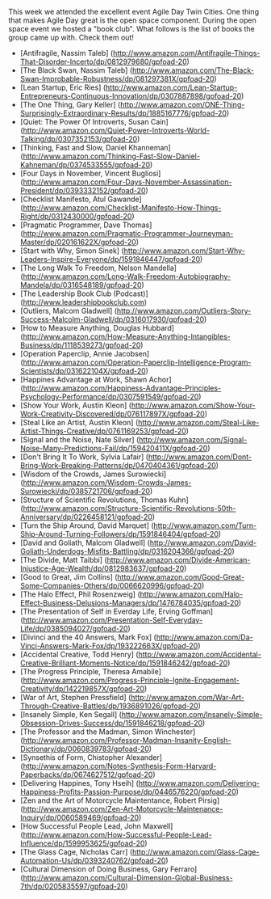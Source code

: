This week we attended the excellent event Agile Day Twin Cities. One thing that makes Agile Day great is the open space component. During the open space event we hosted a "book club". What follows is the list of books the group came up with. Check them out!
- [Antifragile, Nassim Taleb] (http://www.amazon.com/Antifragile-Things-That-Disorder-Incerto/dp/0812979680/gpfoad-20)
- [The Black Swan, Nassim Taleb] (http://www.amazon.com/The-Black-Swan-Improbable-Robustness/dp/081297381X/gpfoad-20)
- [Lean Startup, Eric Ries] (http://www.amazon.com/Lean-Startup-Entrepreneurs-Continuous-Innovation/dp/0307887898/gpfoad-20)
- [The One Thing, Gary Keller] (http://www.amazon.com/ONE-Thing-Surprisingly-Extraordinary-Results/dp/1885167776/gpfoad-20)
- [Quiet: The Power Of Introverts, Susan Cain] (http://www.amazon.com/Quiet-Power-Introverts-World-Talking/dp/0307352153/gpfoad-20)
- [Thinking, Fast and Slow, Daniel Khanneman] (http://www.amazon.com/Thinking-Fast-Slow-Daniel-Kahneman/dp/0374533555/gpfoad-20)
- [Four Days in November, Vincent Bugliosi] (http://www.amazon.com/Four-Days-November-Assassination-President/dp/0393332152/gpfoad-20)
- [Checklist Manifesto, Atul Gawande] (http://www.amazon.com/Checklist-Manifesto-How-Things-Right/dp/0312430000/gpfoad-20)
- [Pragmatic Programmer, Dave Thomas] (http://www.amazon.com/Pragmatic-Programmer-Journeyman-Master/dp/020161622X/gpfoad-20)
- [Start with Why, Simon Sinek] (http://www.amazon.com/Start-Why-Leaders-Inspire-Everyone/dp/1591846447/gpfoad-20)
- [The Long Walk To Freedom, Nelson Mandella] (http://www.amazon.com/Long-Walk-Freedom-Autobiography-Mandela/dp/0316548189/gpfoad-20)
- [The Leadership Book Club (Podcast)] (http://www.leadershipbookclub.com)
- [Outliers, Malcom Gladwell] (http://www.amazon.com/Outliers-Story-Success-Malcolm-Gladwell/dp/0316017930/gpfoad-20)
- [How to Measure Anything, Douglas Hubbard] (http://www.amazon.com/How-Measure-Anything-Intangibles-Business/dp/1118539273/gpfoad-20)
- [Operation Paperclip, Annie Jacobsen] (http://www.amazon.com/Operation-Paperclip-Intelligence-Program-Scientists/dp/031622104X/gpfoad-20)
- [Happines Advantage at Work, Shawn Achor] (http://www.amazon.com/Happiness-Advantage-Principles-Psychology-Performance/dp/0307591549/gpfoad-20)
- [Show Your Work, Austin Kleon] (http://www.amazon.com/Show-Your-Work-Creativity-Discovered/dp/076117897X/gpfoad-20)
- [Steal Like an Artist, Austin Kleon] (http://www.amazon.com/Steal-Like-Artist-Things-Creative/dp/0761169253/gpfoad-20)
- [Signal and the Noise, Nate Silver] (http://www.amazon.com/Signal-Noise-Many-Predictions-Fail/dp/159420411X/gpfoad-20)
- [Don't Bring It To Work, Sylvia Lafair] (http://www.amazon.com/Dont-Bring-Work-Breaking-Patterns/dp/0470404361/gpfoad-20)
- [Wisdom of the Crowds, James Surowiecki] (http://www.amazon.com/Wisdom-Crowds-James-Surowiecki/dp/0385721706/gpfoad-20)
- [Structure of Scientific Revolutions, Thomas Kuhn] (http://www.amazon.com/Structure-Scientific-Revolutions-50th-Anniversary/dp/0226458121/gpfoad-20)
- [Turn the Ship Around, David Marquet] (http://www.amazon.com/Turn-Ship-Around-Turning-Followers/dp/1591846404/gpfoad-20)
- [David and Goliath, Malcom Gladwell] (http://www.amazon.com/David-Goliath-Underdogs-Misfits-Battling/dp/0316204366/gpfoad-20)
- [The Divide, Matt Taibbi] (http://www.amazon.com/Divide-American-Injustice-Age-Wealth/dp/0812983637/gpfoad-20)
- [Good to Great, Jim Collins] (http://www.amazon.com/Good-Great-Some-Companies-Others/dp/0066620996/gpfoad-20)
- [The Halo Effect, Phil Rosenzweig] (http://www.amazon.com/Halo-Effect-Business-Delusions-Managers/dp/1476784035/gpfoad-20)
- [The Presentation of Self in Everday Life, Erving Goffman] (http://www.amazon.com/Presentation-Self-Everyday-Life/dp/0385094027/gpfoad-20)
- [Divinci and the 40 Answers, Mark Fox] (http://www.amazon.com/Da-Vinci-Answers-Mark-Fox/dp/193222663X/gpfoad-20)
- [Accidental Creative, Todd Henry] (http://www.amazon.com/Accidental-Creative-Brilliant-Moments-Notice/dp/1591846242/gpfoad-20)
- [The Progress Principle, Theresa Amabile] (http://www.amazon.com/Progress-Principle-Ignite-Engagement-Creativity/dp/142219857X/gpfoad-20)
- [War of Art, Stephen Pressfield] (http://www.amazon.com/War-Art-Through-Creative-Battles/dp/1936891026/gpfoad-20)
- [Insanely Simple, Ken Segall] (http://www.amazon.com/Insanely-Simple-Obsession-Drives-Success/dp/1591846218/gpfoad-20)
- [The Professor and the Madman, Simon Winchester] (http://www.amazon.com/Professor-Madman-Insanity-English-Dictionary/dp/0060839783/gpfoad-20)
- [Synsethis of Form, Chistopher Alexander] (http://www.amazon.com/Notes-Synthesis-Form-Harvard-Paperbacks/dp/0674627512/gpfoad-20)
- [Delivering Happines, Tony Hseih] (http://www.amazon.com/Delivering-Happiness-Profits-Passion-Purpose/dp/0446576220/gpfoad-20)
- [Zen and the Art of Motorcycle Maintentance, Robert Pirsig] (http://www.amazon.com/Zen-Art-Motorcycle-Maintenance-Inquiry/dp/0060589469/gpfoad-20)
- [How Successful People Lead, John Maxwell] (http://www.amazon.com/How-Successful-People-Lead-Influence/dp/1599953625/gpfoad-20)
- [The Glass Cage, Nicholas Carr] (http://www.amazon.com/Glass-Cage-Automation-Us/dp/0393240762/gpfoad-20)
- [Cultural Dimension of Doing Business, Gary Ferraro] (http://www.amazon.com/Cultural-Dimension-Global-Business-7th/dp/0205835597/gpfoad-20)
